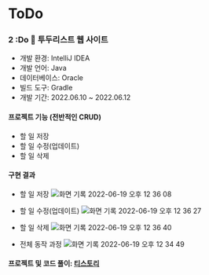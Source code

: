 # ToDo
### 2 :Do 📌 투두리스트 웹 사이트

- 개발 환경:  IntelliJ IDEA
- 개발 언어: Java 
- 데이터베이스: Oracle
- 빌드 도구: Gradle
- 개발 기간: 2022.06.10 ~ 2022.06.12

#### 프로젝트 기능 (전반적인 CRUD)
- 할 일 저장
- 할 일 수정(업데이트)
- 할 일 삭제

#### 구현 결과
- 할 일 저장
![화면 기록 2022-06-19 오후 12 36 08](https://user-images.githubusercontent.com/76260153/174464944-f7ceafa0-2838-4938-a1fe-fe5ca6d76c61.gif)

- 할 일 수정(업데이트)
![화면 기록 2022-06-19 오후 12 36 27](https://user-images.githubusercontent.com/76260153/174464973-7e0464f1-1af7-4926-885b-39c65c9efc3d.gif)

- 할 일 삭제
![화면 기록 2022-06-19 오후 12 36 40](https://user-images.githubusercontent.com/76260153/174465001-17b71f4e-905b-4204-a461-a95205fba8a0.gif)

- 전체 동작 과정
![화면 기록 2022-06-19 오후 12 34 49](https://user-images.githubusercontent.com/76260153/174464922-86b590c2-7d25-4c43-b4a7-ca5717d29f2d.gif)

#### 프로젝트 및 코드 풀이: [티스토리](https://devlog2829.tistory.com/138)
